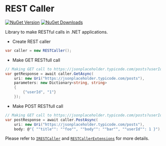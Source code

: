 # REST Caller

[![NuGet Version](http://img.shields.io/nuget/v/Agero.Core.RestCaller.svg?style=flat)](https://www.nuget.org/packages/Agero.Core.RestCaller/) 
[![NuGet Downloads](http://img.shields.io/nuget/dt/Agero.Core.RestCaller.svg?style=flat)](https://www.nuget.org/packages/Agero.Core.RestCaller/)

Library to make RESTful calls in .NET applications. 

* Create REST caller
```csharp
var caller = new RESTCaller();
```

* Make GET RESTfull call
```csharp
// Making GET call to https://jsonplaceholder.typicode.com/posts?userId=1 
var getResponse = await caller.GetAsync(
    uri: new Uri("https://jsonplaceholder.typicode.com/posts"),
    parameters: new Dictionary<string, string>
    {
        {"userId", "1"}
    });
```

* Make POST RESTfull call
```csharp
// Making GET call to https://jsonplaceholder.typicode.com/posts?userId=1 
var postResponse = await caller.PostAsync(
    uri: new Uri("https://jsonplaceholder.typicode.com/posts"),
    body: @"{ ""title"": ""foo"", ""body"": ""bar"", ""userId"": 1 }");
```

Please refer to [`IRESTCaller`](./Agero.Core.RestCaller/IRESTCaller.cs) and [`RESTCallerExtensions`](./Agero.Core.RestCaller/Extensions/RESTCallerExtensions.cs) for more details.